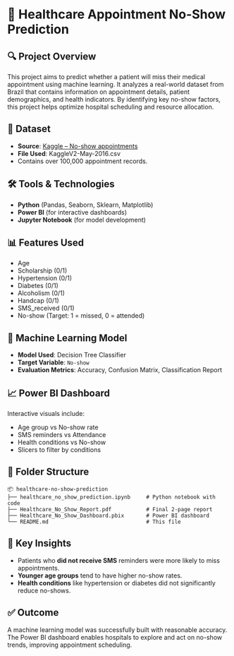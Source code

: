 
# 📌 Healthcare Appointment No-Show Prediction

## 🔍 Project Overview
This project aims to predict whether a patient will miss their medical appointment using machine learning. It analyzes a real-world dataset from Brazil that contains information on appointment details, patient demographics, and health indicators. By identifying key no-show factors, this project helps optimize hospital scheduling and resource allocation.

## 📁 Dataset
- **Source**: [Kaggle – No-show appointments](https://www.kaggle.com/datasets/joniarroba/noshowappointments)
- **File Used**: KaggleV2-May-2016.csv
- Contains over 100,000 appointment records.

## 🛠️ Tools & Technologies
- **Python** (Pandas, Seaborn, Sklearn, Matplotlib)
- **Power BI** (for interactive dashboards)
- **Jupyter Notebook** (for model development)

## 📊 Features Used
- Age  
- Scholarship (0/1)  
- Hypertension (0/1)  
- Diabetes (0/1)  
- Alcoholism (0/1)  
- Handcap (0/1)  
- SMS_received (0/1)  
- No-show (Target: 1 = missed, 0 = attended)

## 🧪 Machine Learning Model
- **Model Used**: Decision Tree Classifier
- **Target Variable**: `No-show`
- **Evaluation Metrics**: Accuracy, Confusion Matrix, Classification Report

## 📈 Power BI Dashboard
Interactive visuals include:
- Age group vs No-show rate
- SMS reminders vs Attendance
- Health conditions vs No-show
- Slicers to filter by conditions

## 📄 Folder Structure
```
📦 healthcare-no-show-prediction
├── healthcare_no_show_prediction.ipynb     # Python notebook with code
├── Healthcare_No_Show_Report.pdf           # Final 2-page report
├── Healthcare_No_Show_Dashboard.pbix       # Power BI dashboard
└── README.md                               # This file
```

## 📌 Key Insights
- Patients who **did not receive SMS** reminders were more likely to miss appointments.
- **Younger age groups** tend to have higher no-show rates.
- **Health conditions** like hypertension or diabetes did not significantly reduce no-shows.

## ✅ Outcome
A machine learning model was successfully built with reasonable accuracy. The Power BI dashboard enables hospitals to explore and act on no-show trends, improving appointment scheduling.
